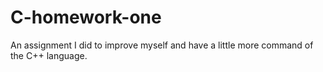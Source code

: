 # C-homework-one
An assignment I did to improve myself and have a little more command of the C++ language.
